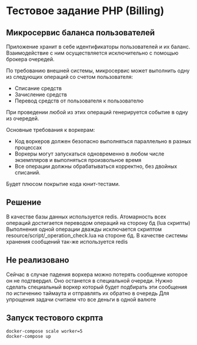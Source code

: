 Тестовое задание PHP (Billing)
==============================

Микросервис баланса пользователей
---------------------------------

Приложение хранит в себе идентификаторы пользователей и их баланс.
Взаимодействие с ним осуществляется исключительно с помощью брокера очередей.

По требованию внешней системы, микросервис может выполнить одну из следующих операций со счетом пользователя:

* Списание средств
* Зачисление средств
* Перевод средств от пользователя к пользователю

При проведении любой из этих операций генерируется событие в одну из очередей.

Основные требования к воркерам:

* Код воркеров должен безопасно выполняться параллельно в разных процессах
* Воркеры могут запускаться одновременно в любом числе экземпляров и выполняться произвольное время
* Все операции должны обрабатываться корректно, без двойных списаний.

Будет плюсом покрытие кода юнит-тестами.

Решение
-------
В качестве базы данных используется redis. Атомарность всех операций достигается переводом операций на сторону бд (lua скрипты)
Выполнения одной операции дважды исключается скриптом resource/script/_operation_check.lua на стороне бд.
В качестве системы хранения сообщений так-же используется redis

Не реализовано
--------------
Сейчас в случае падения воркера можно потерять сообщение которое он не подтвердил. Оно останется в специальной очереди.
Нужно сделать специальный воркер который будет подбирать эти сообщения по истичению таймаута и отправлять их обратно в очередь
Для упрощения задачи считаем что все деньги в одной валюте


Запуск тестового скрпта
-----------------------
```
docker-compose scale worker=5
docker-compose up
```